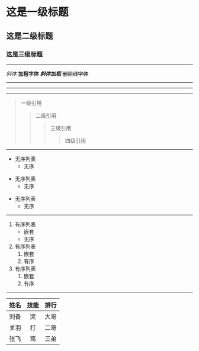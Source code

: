 # 这是一级标题
## 这是二级标题
### 这是三级标题

-------

*斜体*
**加粗字体**
***斜体加粗***
~~删除线字体~~

***********
*************
-------------

>一级引用
>>二级引用
>>>三级引用
>>>>四级引用

-------------

- 无序列表
    - 无序
+ 无序列表
    + 无序
* 无序列表
    * 无序

******************

1. 有序列表
   - 嵌套
   - 无序
2. 有序列表
   1. 嵌套
   2. 有序
3. 有序列表
   1. 嵌套
   2. 有序
   
------------------

|姓名|技能|排行|
|--|:--:|--:|
|刘备|哭|大哥|
关羽|打|二哥
张飞|骂|三弟

